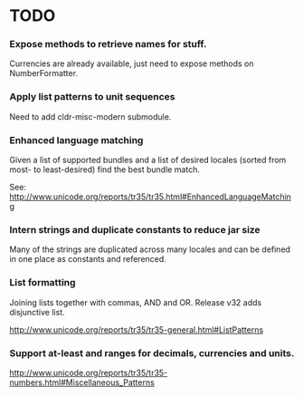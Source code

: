 
# TODO

### Expose methods to retrieve names for stuff.

Currencies are already available, just need to expose methods on
NumberFormatter.


### Apply list patterns to unit sequences

Need to add cldr-misc-modern submodule.


### Enhanced language matching

Given a list of supported bundles and a list of desired locales (sorted from
most- to least-desired) find the best bundle match.

See: http://www.unicode.org/reports/tr35/tr35.html#EnhancedLanguageMatching


### Intern strings and duplicate constants to reduce jar size

Many of the strings are duplicated across many locales and can be defined in
one place as constants and referenced.


### List formatting

Joining lists together with commas, AND and OR.  Release v32 adds disjunctive
list.

http://www.unicode.org/reports/tr35/tr35-general.html#ListPatterns


### Support at-least and ranges for decimals, currencies and units.

http://www.unicode.org/reports/tr35/tr35-numbers.html#Miscellaneous_Patterns


